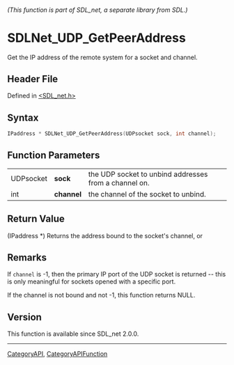 ###### (This function is part of SDL_net, a separate library from SDL.)
# SDLNet_UDP_GetPeerAddress

Get the IP address of the remote system for a socket and channel.

## Header File

Defined in [<SDL_net.h>](https://github.com/libsdl-org/SDL_net/blob/SDL2/include/SDL_net.h)

## Syntax

```c
IPaddress * SDLNet_UDP_GetPeerAddress(UDPsocket sock, int channel);
```

## Function Parameters

|           |             |                                                       |
| --------- | ----------- | ----------------------------------------------------- |
| UDPsocket | **sock**    | the UDP socket to unbind addresses from a channel on. |
| int       | **channel** | the channel of the socket to unbind.                  |

## Return Value

(IPaddress *) Returns the address bound to the socket's channel, or

## Remarks

If `channel` is -1, then the primary IP port of the UDP socket is returned
-- this is only meaningful for sockets opened with a specific port.

If the channel is not bound and not -1, this function returns NULL.

## Version

This function is available since SDL_net 2.0.0.

----
[CategoryAPI](CategoryAPI), [CategoryAPIFunction](CategoryAPIFunction)

